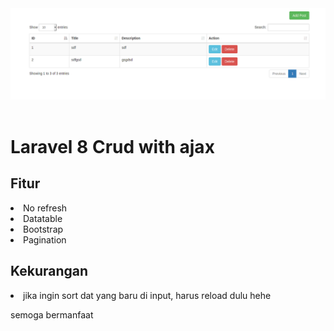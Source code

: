 <img src="img/screenshot.png">
<br>
<br>

# Laravel 8 Crud with ajax

##  Fitur
<li> No refresh
<li> Datatable
<li> Bootstrap
<li> Pagination

## Kekurangan
<li>  jika ingin sort dat yang baru di input, harus reload dulu hehe

semoga bermanfaat